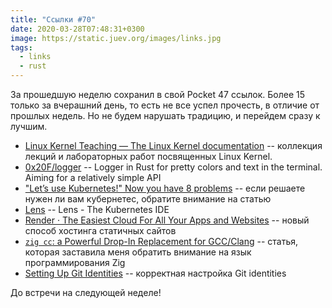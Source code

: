```yaml
---
title: "Ссылки #70"
date: 2020-03-28T07:48:31+0300
image: https://static.juev.org/images/links.jpg
tags:
  - links
  - rust
---
```

За прошедшую неделю сохранил в свой Pocket 47 ссылок. Более 15 только за вчерашний день, то есть не все успел прочесть, в отличие от прошлых недель. Но не будем нарушать традицию, и перейдем сразу к лучшим.

* [Linux Kernel Teaching — The Linux Kernel documentation](https://linux-kernel-labs.github.io/refs/heads/master/index.html) -- коллекция лекций и лабораторных работ посвященных Linux Kernel.
* [0x20F/logger](https://github.com/0x20F/logger) -- Logger in Rust for pretty colors and text in the terminal. Aiming for a relatively simple API
* ["Let’s use Kubernetes!" Now you have 8 problems](https://pythonspeed.com/articles/dont-need-kubernetes/) -- если решаете нужен ли вам кубернетес, обратите внимание на статью
* [Lens](https://github.com/lensapp/lens) -- Lens - The Kubernetes IDE
* [Render · The Easiest Cloud For All Your Apps and Websites](https://render.com) -- новый способ хостинга статичных сайтов
* [`zig cc`: a Powerful Drop-In Replacement for GCC/Clang](https://andrewkelley.me/post/zig-cc-powerful-drop-in-replacement-gcc-clang.html) -- статья, которая заставила меня обратить внимание на язык программирования Zig
* [Setting Up Git Identities](https://www.micah.soy/posts/setting-up-git-identities/) -- корректная настройка Git identities

До встречи на следующей неделе!
